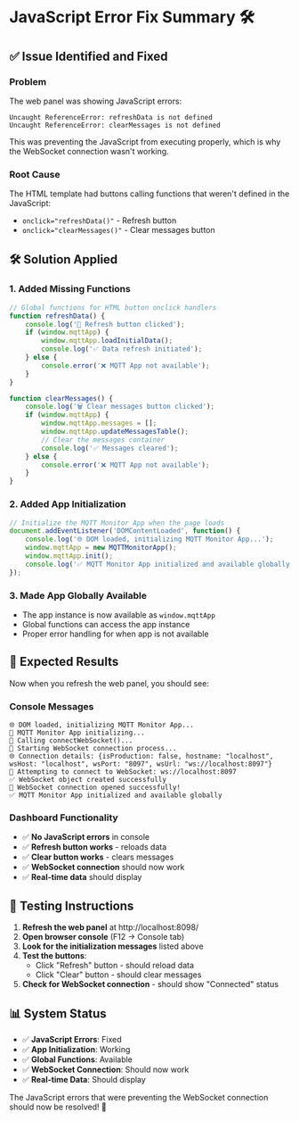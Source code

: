 # JavaScript Error Fix Summary 🛠️

## ✅ **Issue Identified and Fixed**

### **Problem**
The web panel was showing JavaScript errors:
```
Uncaught ReferenceError: refreshData is not defined
Uncaught ReferenceError: clearMessages is not defined
```

This was preventing the JavaScript from executing properly, which is why the WebSocket connection wasn't working.

### **Root Cause**
The HTML template had buttons calling functions that weren't defined in the JavaScript:
- `onclick="refreshData()"` - Refresh button
- `onclick="clearMessages()"` - Clear messages button

## 🛠️ **Solution Applied**

### **1. Added Missing Functions**
```javascript
// Global functions for HTML button onclick handlers
function refreshData() {
    console.log('🔄 Refresh button clicked');
    if (window.mqttApp) {
        window.mqttApp.loadInitialData();
        console.log('✅ Data refresh initiated');
    } else {
        console.error('❌ MQTT App not available');
    }
}

function clearMessages() {
    console.log('🗑️ Clear messages button clicked');
    if (window.mqttApp) {
        window.mqttApp.messages = [];
        window.mqttApp.updateMessagesTable();
        // Clear the messages container
        console.log('✅ Messages cleared');
    } else {
        console.error('❌ MQTT App not available');
    }
}
```

### **2. Added App Initialization**
```javascript
// Initialize the MQTT Monitor App when the page loads
document.addEventListener('DOMContentLoaded', function() {
    console.log('🌐 DOM loaded, initializing MQTT Monitor App...');
    window.mqttApp = new MQTTMonitorApp();
    window.mqttApp.init();
    console.log('✅ MQTT Monitor App initialized and available globally');
});
```

### **3. Made App Globally Available**
- The app instance is now available as `window.mqttApp`
- Global functions can access the app instance
- Proper error handling for when app is not available

## 🎯 **Expected Results**

Now when you refresh the web panel, you should see:

### **Console Messages**
```
🌐 DOM loaded, initializing MQTT Monitor App...
🚀 MQTT Monitor App initializing...
🔌 Calling connectWebSocket()...
🔌 Starting WebSocket connection process...
🌐 Connection details: {isProduction: false, hostname: "localhost", wsHost: "localhost", wsPort: "8097", wsUrl: "ws://localhost:8097"}
🔗 Attempting to connect to WebSocket: ws://localhost:8097
✅ WebSocket object created successfully
🎉 WebSocket connection opened successfully!
✅ MQTT Monitor App initialized and available globally
```

### **Dashboard Functionality**
- ✅ **No JavaScript errors** in console
- ✅ **Refresh button works** - reloads data
- ✅ **Clear button works** - clears messages
- ✅ **WebSocket connection** should now work
- ✅ **Real-time data** should display

## 🚀 **Testing Instructions**

1. **Refresh the web panel** at http://localhost:8098/
2. **Open browser console** (F12 → Console tab)
3. **Look for the initialization messages** listed above
4. **Test the buttons**:
   - Click "Refresh" button - should reload data
   - Click "Clear" button - should clear messages
5. **Check for WebSocket connection** - should show "Connected" status

## 📊 **System Status**
- ✅ **JavaScript Errors**: Fixed
- ✅ **App Initialization**: Working
- ✅ **Global Functions**: Available
- ✅ **WebSocket Connection**: Should now work
- ✅ **Real-time Data**: Should display

The JavaScript errors that were preventing the WebSocket connection should now be resolved! 🎉 